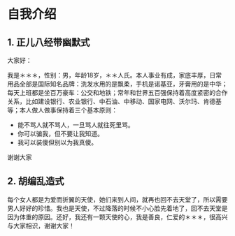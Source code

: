 # 自我介绍

## 1. 正儿八经带幽默式

大家好：

​      我是＊＊＊，性别：男，年龄18岁，＊＊人氏。本人事业有成，家底丰厚，日常用品全部是国际知名品牌：洗发水用的是飘柔，手机是诺基亚，牙膏用的是中华；每天上班都是坐百万豪车：公交和地铁；常年和世界五百强保持着高度紧密的合作关系，比如建设银行、农业银行、中石油、中移动、国家电网、沃尔玛、肯德基等；本人做人做事保持着三个基本原则：

* 能不骂人就不骂人，一旦骂人就往死里骂。
* 你可以骗我，但不要让我知道。
* 我可以装傻但别以为我真傻。

谢谢大家



## 2. 胡编乱造式

每个女人都是为爱而折翼的天使，她们来到人间，就再也回不去天堂了，所以需要男人好好的珍惜。我也是天使，不过降落的时候不小心脸先着地了，回不去天堂是因为体重的原因。还好，我还有一颗天使的心，我是善良，仁爱的＊＊＊，很高兴与大家相识，谢谢大家！





